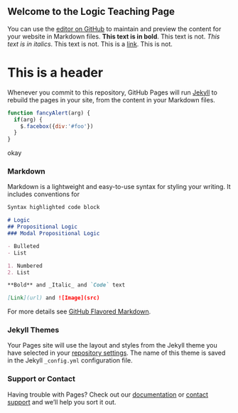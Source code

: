 ## Welcome to the Logic Teaching Page

You can use the [editor on GitHub](https://nytimes.com) to maintain and preview the content for your website in Markdown files. **This text is in bold**. This text is not. *This text is in italics*. This text is not. This is a [link](http://nytimes.com). This is not. 

# This is a header

Whenever you commit to this repository, GitHub Pages will run [Jekyll](https://jekyllrb.com/) to rebuild the pages in your site, from the content in your Markdown files.

```javascript
function fancyAlert(arg) {
  if(arg) {
    $.facebox({div:'#foo'})
  }
}
```


<script type="text/javascript">
// JavaScript example

document.getElementById("demo").innerHTML = "Hello JavaScript!";
</script>
<p>okay</p>

### Markdown

Markdown is a lightweight and easy-to-use syntax for styling your writing. It includes conventions for

```markdown
Syntax highlighted code block

# Logic
## Propositional Logic
### Modal Propositional Logic

- Bulleted
- List

1. Numbered
2. List

**Bold** and _Italic_ and `Code` text

[Link](url) and ![Image](src)
```

For more details see [GitHub Flavored Markdown](https://guides.github.com/features/mastering-markdown/).

### Jekyll Themes

Your Pages site will use the layout and styles from the Jekyll theme you have selected in your [repository settings](https://github.com/logic-teaching/logic-teaching.github.io/settings). The name of this theme is saved in the Jekyll `_config.yml` configuration file.

### Support or Contact

Having trouble with Pages? Check out our [documentation](https://help.github.com/categories/github-pages-basics/) or [contact support](https://github.com/contact) and we’ll help you sort it out.

